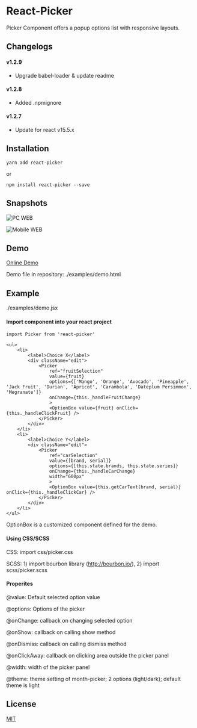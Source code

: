 # React-Picker

Picker Component offers a popup options list with responsive layouts.


## Changelogs
#### v1.2.9
- Upgrade babel-loader & update readme

#### v1.2.8
- Added .npmignore

#### v1.2.7
- Update for react v15.5.x


## Installation

	yarn add react-picker
or

	npm install react-picker --save
	
## Snapshots

![PC WEB](http://pub.lvrian.com/react-picker/snapshots/pc-picker-light.jpg "PC Browser View")

![Mobile WEB](http://pub.lvrian.com/react-picker/snapshots/mobile-picker.jpg "Mobile Browser View")

## Demo

[Online Demo](http://pub.lvrian.com/react-picker/demo.html)

Demo file in repository: ./examples/demo.html

## Example

./examples/demo.jsx

#### Import component into your react project

```
import Picker from 'react-picker'
```

```
<ul>
	<li>
		<label>Choice X</label>
		<div className="edit">
			<Picker
				ref="fruitSelection"
				value={fruit}
				options={['Mango', 'Orange', 'Avocado', 'Pineapple', 'Jack Fruit', 'Durian', 'Apricot', 'Carambola', 'Dateplum Persimmon', 'Megranate']}
				onChange={this._handleFruitChange}
				>
				<OptionBox value={fruit} onClick={this._handleClickFruit} />
			</Picker>
		</div>
	</li>
	<li>
		<label>Choice Y</label>
		<div className="edit">
			<Picker
				ref="carSelection"
				value={[brand, serial]}
				options={[this.state.brands, this.state.series]}
				onChange={this._handleCarChange}
				width="600px"
				>
				<OptionBox value={this.getCarText(brand, serial)} onClick={this._handleClickCar} />
			</Picker>
		</div>
	</li>
</ul>
```

OptionBox is a customized component defined for the demo.


#### Using CSS/SCSS

CSS:  import css/picker.css

SCSS: 1) import bourbon library (http://bourbon.io/), 2) import scss/picker.scss


#### Properites

@value: Default selected option value

@options: Options of the picker

@onChange: callback on changing selected option

@onShow: callback on calling show method

@onDismiss: callback on calling dismiss method

@onClickAway: callback on clicking area outside the picker panel

@width: width of the picker panel

@theme: theme setting of month-picker; 2 options (light/dark); default theme is light


## License

[MIT](http://www.opensource.org/licenses/mit-license.php)